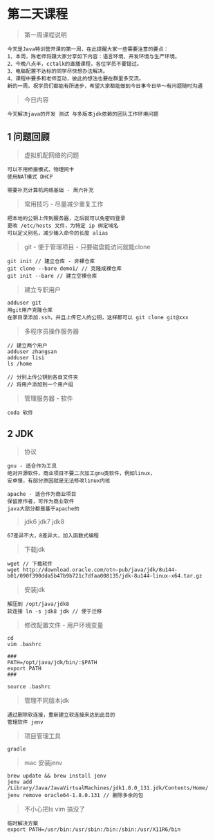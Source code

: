 # 第二天课程

> 第一周课程说明
```
今天是Java特训营开课的第一周，在此提醒大家一些需要注意的要点：
1、本周，陈老师将跟大家分享如下内容：语言环境、开发环境与生产环境。
2、今晚八点半，cctalk的直播课程，各位学员不要错过。
3、电脑配置不达标的同学尽快想办法解决。
4、课程中要多和老师互动，彼此的想法也要在群里多交流。
新的一周，祝学员们都能有所进步，希望大家都能做到今日事今日毕～有问题随时沟通
```

> 今日内容
```
今天解决java的开发 测试 与多版本jdk依赖的团队工作环境问题
```

## 1 问题回顾

> 虚拟机配网络的问题
```
可以不用桥接模式、物理网卡
使用NAT模式 DHCP

需要补充计算机网络基础 - 周六补充
```

> 常用技巧 - 尽量减少重复工作
```
把本地的公钥上传到服务器，之后就可以免密码登录
更改 /etc/hosts 文件，为特定 ip 绑定域名
可以定义别名，减少输入命令的长度 alias
```

> git - 便于管理项目 - 只要磁盘能访问就能clone
```
git init // 建立仓库 - 非裸仓库
git clone --bare demo1/ // 克隆成裸仓库
git init --bare // 建立空裸仓库
```

> 建立专职用户
```
adduser git
用git用户克隆仓库
在家目录添加.ssh，并且上传它人的公钥，这样都可以 git clone git@xxx
```

> 多程序员操作服务器
```
// 建立两个用户
adduser zhangsan
adduser lisi
ls /home

// 分别上传公钥到各自文件夹
// 将用户添加到一个用户组
```

> 管理服务器 - 软件
```
coda 软件
```

## 2 JDK

> 协议
```
gnu - 适合作为工具
绝对开源软件，商业项目不要二次加工gnu类软件，例如linux，
安卓慢，有部分原因就是无法修改linux内核

apache - 适合作为商业项目
保留原作者，可作为商业软件
java大部分都是基于apache的
```

> jdk6 jdk7 jdk8
```
67差异不大，8差异大，加入函数式编程

```

> 下载jdk
```
wget // 下载软件
wget http://download.oracle.com/otn-pub/java/jdk/8u144-b01/090f390dda5b47b9b721c7dfaa008135/jdk-8u144-linux-x64.tar.gz
```

> 安装jdk
```
解压到 /opt/java/jdk8
软连接 ln -s jdk8 jdk // 便于迁移
```

> 修改配置文件 - 用户环境变量
```
cd
vim .bashrc

###
PATH=/opt/java/jdk/bin/:$PATH
export PATH
###

source .bashrc
```

> 管理不同版本jdk
```
通过删除软连接，重新建立软连接来达到此目的
管理软件 jenv
```

> 项目管理工具
```
gradle
```

> mac 安装jenv
```
brew update && brew install jenv
jenv add /Library/Java/JavaVirtualMachines/jdk1.8.0_131.jdk/Contents/Home/
jenv remove oracle64-1.8.0.131 // 删除多余的包
```

> 不小心把ls vim 搞没了
```
临时解决方案
export PATH=/usr/bin:/usr/sbin:/bin:/sbin:/usr/X11R6/bin
```